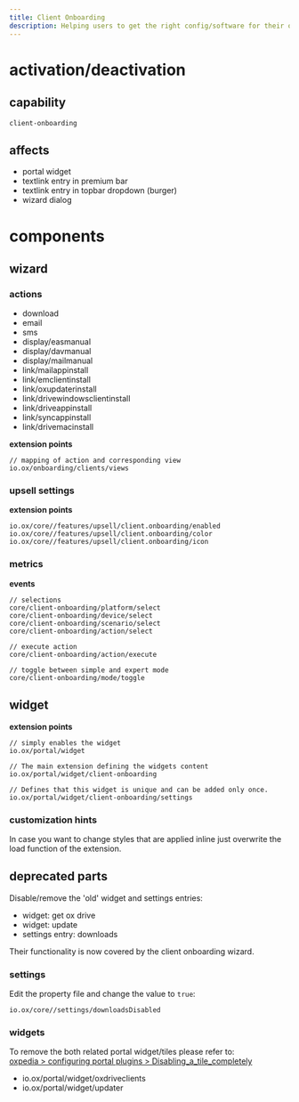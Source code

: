 ```yaml
---
title: Client Onboarding
description: Helping users to get the right config/software for their os/device
---
```


# activation/deactivation

## capability

```
client-onboarding
```

## affects

+ portal widget
+ textlink entry in premium bar
+ textlink entry in topbar dropdown (burger)
+ wizard dialog

# components


## wizard

### actions

+ download
+ email
+ sms
+ display/easmanual
+ display/davmanual
+ display/mailmanual
+ link/mailappinstall
+ link/emclientinstall
+ link/oxupdaterinstall
+ link/drivewindowsclientinstall
+ link/driveappinstall
+ link/syncappinstall
+ link/drivemacinstall

__extension points__

```
// mapping of action and corresponding view
io.ox/onboarding/clients/views
```


### upsell settings

__extension points__

```
io.ox/core//features/upsell/client.onboarding/enabled
io.ox/core//features/upsell/client.onboarding/color
io.ox/core//features/upsell/client.onboarding/icon
```

### metrics


__events__

```
// selections
core/client-onboarding/platform/select
core/client-onboarding/device/select
core/client-onboarding/scenario/select
core/client-onboarding/action/select

// execute action
core/client-onboarding/action/execute

// toggle between simple and expert mode
core/client-onboarding/mode/toggle
```


## widget

__extension points__

```
// simply enables the widget
io.ox/portal/widget

// The main extension defining the widgets content
io.ox/portal/widget/client-onboarding

// Defines that this widget is unique and can be added only once.
io.ox/portal/widget/client-onboarding/settings
```

### customization hints

In case you want to change styles that are applied inline just overwrite the load function of the extension.


## deprecated parts

Disable/remove the 'old' widget and settings entries:

+ widget: get ox drive
+ widget: update
+ settings entry: downloads

Their functionality is now covered by the client onboarding wizard.

### settings

Edit the property file and change the value to ``true``:

```
io.ox/core//settings/downloadsDisabled
```

### widgets

To remove the both related portal widget/tiles please refer to:<br>
[oxpedia > configuring portal plugins > Disabling_a_tile_completely
](https://oxpedia.org/wiki/index.php?title=AppSuite:Configuring_portal_plugins#Disabling_a_tile_completely
)


+ io.ox/portal/widget/oxdriveclients
+ io.ox/portal/widget/updater
